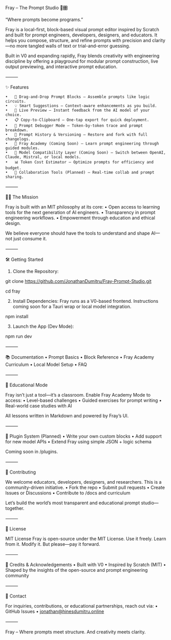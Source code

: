Fray – The Prompt Studio 🧠🎛️

“Where prompts become programs.”

Fray is a local-first, block-based visual prompt editor inspired by Scratch and built for prompt engineers, developers, designers, and educators. It helps you compose, structure, and refine prompts with precision and clarity—no more tangled walls of text or trial-and-error guessing.

Built in V0 and expanding rapidly, Fray blends creativity with engineering discipline by offering a playground for modular prompt construction, live output previewing, and interactive prompt education.

⸻

✨ Features

	•	🔲 Drag-and-Drop Prompt Blocks – Assemble prompts like logic circuits.
	•	💡 Smart Suggestions – Context-aware enhancements as you build.
	•	🔁 Live Preview – Instant feedback from the AI model of your choice.
	•	📋 Copy-to-Clipboard – One-tap export for quick deployment.
	•	🧪 Prompt Debugger Mode – Token-by-token trace and prompt breakdown.
	•	🧭 Prompt History & Versioning – Restore and fork with full changelogs.
	•	🧠 Fray Academy (Coming Soon) – Learn prompt engineering through guided modules.
	•	🔌 Model Compatibility Layer (Coming Soon) – Switch between OpenAI, Claude, Mistral, or local models.
	•	📊 Token Cost Estimator – Optimize prompts for efficiency and budget.
	•	🤝 Collaboration Tools (Planned) – Real-time collab and prompt sharing.

⸻

🧑‍🎓 The Mission

Fray is built with an MIT philosophy at its core:
	•	Open access to learning tools for the next generation of AI engineers.
	•	Transparency in prompt engineering workflows.
	•	Empowerment through education and ethical design.

We believe everyone should have the tools to understand and shape AI—not just consume it.

⸻

🛠️ Getting Started

1. Clone the Repository:

git clone https://github.com/JonathanDumitru/Fray-Prompt-Studio.git

cd fray

2. Install Dependencies:
Fray runs as a V0-based frontend. Instructions coming soon for a Tauri wrap or local model integration.

npm install

3. Launch the App (Dev Mode):

npm run dev


⸻

📚 Documentation
	•	Prompt Basics
	•	Block Reference
	•	Fray Academy Curriculum
	•	Local Model Setup
	•	FAQ

⸻

🧠 Educational Mode

Fray isn’t just a tool—it’s a classroom. Enable Fray Academy Mode to access:
	•	Level-based challenges
	•	Guided exercises for prompt writing
	•	Real-world case studies with AI

All lessons written in Markdown and powered by Fray’s UI.

⸻

🧩 Plugin System (Planned)
	•	Write your own custom blocks
	•	Add support for new model APIs
	•	Extend Fray using simple JSON + logic schema

Coming soon in /plugins.

⸻

📢 Contributing

We welcome educators, developers, designers, and researchers. This is a community-driven initiative.
	•	Fork the repo
	•	Submit pull requests
	•	Create Issues or Discussions
	•	Contribute to /docs and curriculum

Let’s build the world’s most transparent and educational prompt studio—together.

⸻

🪪 License

MIT License
Fray is open-source under the MIT License. Use it freely. Learn from it. Modify it. But please—pay it forward.

⸻

🙏 Credits & Acknowledgements
	•	Built with V0
	•	Inspired by Scratch (MIT)
	•	Shaped by the insights of the open-source and prompt engineering community

⸻

💬 Contact

For inquiries, contributions, or educational partnerships, reach out via:
	•	GitHub Issues
	•	jonathan@hinesdumitru.online

⸻

Fray – Where prompts meet structure. And creativity meets clarity.


